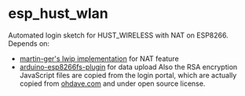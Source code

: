 # esp_hust_wlan
Automated login sketch for HUST_WIRELESS with NAT on ESP8266.
Depends on:
* [martin-ger's lwip implementation](https://github.com/martin-ger/lwip_nat_arduino) for NAT feature
* [arduino-esp8266fs-plugin](https://github.com/esp8266/arduino-esp8266fs-plugin) for data upload
Also the RSA encryption JavaScript files are copied from the login portal, which are actually copied from [ohdave.com](http://ohdave.com/rsa/) and under open source license.
